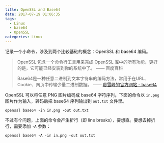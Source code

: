 ```yaml
---
title: OpenSSL and Base64
date: 2017-07-19 01:06:35
tags:
  - Linux
  - base64
  - OpenSSL
categories: Linux
---
```


记录一个小命令，涉及到两个比较基础的概念：OpenSSL 和 base64 编码。

> OpenSSL 包含一个命令行工具用来完成 OpenSSL 库中的所有功能，更好的是，它可能已经安装到你的系统中了。
> —— 百度百科
> 
> Base64是一种任意二进制到文本字符串的编码方法，常用于在URL、Cookie、网页中传输少量二进制数据。
> —— [廖雪峰的官方网站 - base64](https://www.liaoxuefeng.com/wiki/001374738125095c955c1e6d8bb493182103fac9270762a000/001399413803339f4bbda5c01fc479cbea98b1387390748000)

OpenSSL 可以将任意 PNG 图片编码成 base64 字符序列，下面的命令以 `in.png` 图片作为输入，转码后把 base64 序列输出到 `out.txt` 文件里。

```
openssl base64 -in in.png -out out.txt
```

不过有个问题，上面的命令会产生折行（即 line breaks），要想直。要想去掉折行，需要添加 `-A` 参数：

```
openssl base64 -A -in in.png -out out.txt
```

